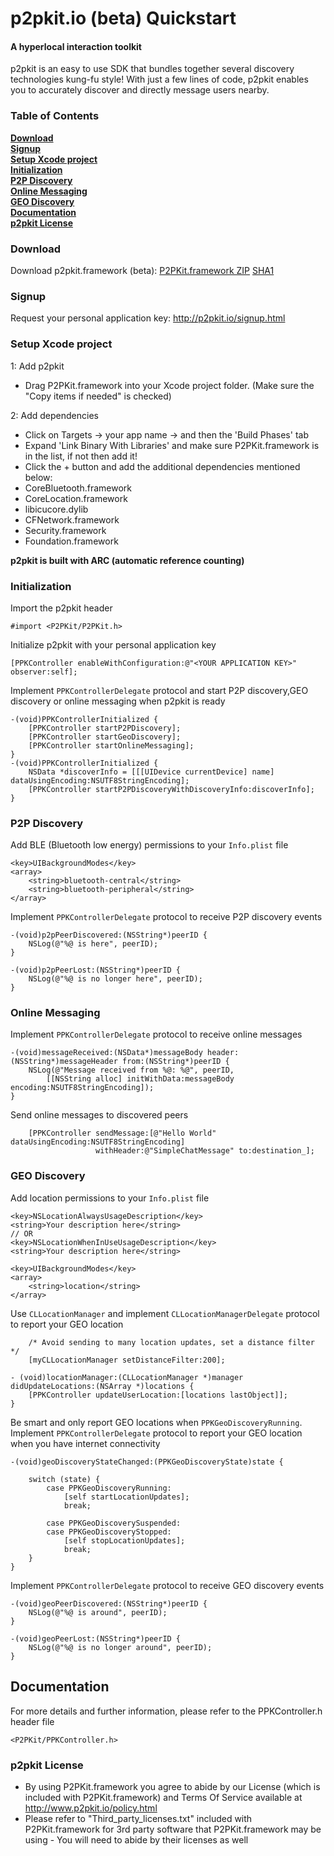 # p2pkit.io (beta) Quickstart

#### A hyperlocal interaction toolkit
p2pkit is an easy to use SDK that bundles together several discovery technologies kung-fu style! With just a few lines of code, p2pkit enables you to accurately discover and directly message users nearby.

### Table of Contents


**[Download](#download)**  
**[Signup](#signup)**  
**[Setup Xcode project](#setup-xcode-project)**  
**[Initialization](#initialization)**  
**[P2P Discovery](#p2p-discovery)**  
**[Online Messaging](#online-messaging)**  
**[GEO Discovery](#geo-discovery)**  
**[Documentation](#documentation)**  
**[p2pkit License](#p2pkit-license)**  


### Download

Download p2pkit.framework (beta): [P2PKit.framework ZIP](http://p2pkit.io/maven2/ch/uepaa/p2p/p2pkit-ios/0.1.6/p2pkit-ios-0.1.6.zip) [SHA1](http://p2pkit.io/maven2/ch/uepaa/p2p/p2pkit-ios/0.1.6/p2pkit-ios-0.1.6.zip.sha1)

### Signup

Request your personal application key: http://p2pkit.io/signup.html

### Setup Xcode project

1: Add p2pkit

* Drag P2PKit.framework into your Xcode project folder. (Make sure the "Copy items if needed" is checked)

2: Add dependencies
* Click on Targets -> your app name -> and then the 'Build Phases' tab
* Expand 'Link Binary With Libraries' and make sure P2PKit.framework is in the list, if not then add it!
* Click the + button and add the additional dependencies mentioned below:
 * CoreBluetooth.framework
 * CoreLocation.framework
 * libicucore.dylib
 * CFNetwork.framework
 * Security.framework
 * Foundation.framework

 **p2pkit is built with ARC (automatic reference counting)**
 
### Initialization

Import the p2pkit header

```objc
#import <P2PKit/P2PKit.h>
```

Initialize p2pkit with your personal application key

```objc
[PPKController enableWithConfiguration:@"<YOUR APPLICATION KEY>" observer:self];
```

Implement `PPKControllerDelegate` protocol and start P2P discovery,GEO discovery or online messaging when p2pkit is ready

```objc
-(void)PPKControllerInitialized {
	[PPKController startP2PDiscovery];
	[PPKController startGeoDiscovery];
	[PPKController startOnlineMessaging];
}
-(void)PPKControllerInitialized {
    NSData *discoverInfo = [[[UIDevice currentDevice] name] dataUsingEncoding:NSUTF8StringEncoding];
    [PPKController startP2PDiscoveryWithDiscoveryInfo:discoverInfo];
}
```

### P2P Discovery

Add BLE (Bluetooth low energy) permissions to your `Info.plist` file
```
<key>UIBackgroundModes</key>
<array>
    <string>bluetooth-central</string>
    <string>bluetooth-peripheral</string>
</array>
```

Implement `PPKControllerDelegate` protocol to receive P2P discovery events

```objc
-(void)p2pPeerDiscovered:(NSString*)peerID {
	NSLog(@"%@ is here", peerID);
}

-(void)p2pPeerLost:(NSString*)peerID {
	NSLog(@"%@ is no longer here", peerID);
}
```

### Online Messaging

Implement `PPKControllerDelegate` protocol to receive online messages

```objc
-(void)messageReceived:(NSData*)messageBody header:(NSString*)messageHeader from:(NSString*)peerID {
	NSLog(@"Message received from %@: %@", peerID,
		[[NSString alloc] initWithData:messageBody encoding:NSUTF8StringEncoding]);
}
```

Send online messages to discovered peers

```objc
    [PPKController sendMessage:[@"Hello World" dataUsingEncoding:NSUTF8StringEncoding] 
                   withHeader:@"SimpleChatMessage" to:destination_];
```

### GEO Discovery

Add location permissions to your `Info.plist` file
```
<key>NSLocationAlwaysUsageDescription</key>
<string>Your description here</string>
// OR
<key>NSLocationWhenInUseUsageDescription</key>
<string>Your description here</string>

<key>UIBackgroundModes</key>
<array>
	<string>location</string>
</array>
```

Use `CLLocationManager` and implement `CLLocationManagerDelegate` protocol to report your GEO location

```objc
    /* Avoid sending to many location updates, set a distance filter */
    [myCLLocationManager setDistanceFilter:200];
```

```objc
- (void)locationManager:(CLLocationManager *)manager didUpdateLocations:(NSArray *)locations {
    [PPKController updateUserLocation:[locations lastObject]];
}
```
Be smart and only report GEO locations when `PPKGeoDiscoveryRunning`. Implement `PPKControllerDelegate` protocol to report your GEO location when you have internet connectivity

```objc
-(void)geoDiscoveryStateChanged:(PPKGeoDiscoveryState)state {

 	switch (state) {
    	case PPKGeoDiscoveryRunning:
        	[self startLocationUpdates];
            break;
            
        case PPKGeoDiscoverySuspended:
        case PPKGeoDiscoveryStopped:
            [self stopLocationUpdates];
            break;
	}
}
```

Implement `PPKControllerDelegate` protocol to receive GEO discovery events

```objc
-(void)geoPeerDiscovered:(NSString*)peerID {
	NSLog(@"%@ is around", peerID);
}

-(void)geoPeerLost:(NSString*)peerID {
	NSLog(@"%@ is no longer around", peerID);
}
```

## Documentation

For more details and further information, please refer to the PPKController.h header file
```objc
<P2PKit/PPKController.h>
```
### p2pkit License
* By using P2PKit.framework you agree to abide by our License (which is included with P2PKit.framework) and Terms Of Service available at http://www.p2pkit.io/policy.html
* Please refer to "Third_party_licenses.txt" included with P2PKit.framework for 3rd party software that P2PKit.framework may be using - You will need to abide by their licenses as well
